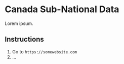 # Canada Sub-National Data

Lorem ipsum.

## Instructions

1. Go to `https://somewebsite.com`
2. ...